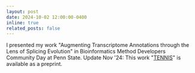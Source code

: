 ```yaml
---
layout: post
date: 2024-10-02 12:00:00-0400
inline: true
related_posts: false
---
```


I presented my work "Augmenting Transcriptome Annotations through the Lens of Splicing Evolution" in Bioinformatics Method Developers Community Day at Penn State. Update Nov '24: This work "[TENNIS](https://doi.org/10.1101/2024.11.04.621892)" is available as a preprint. 